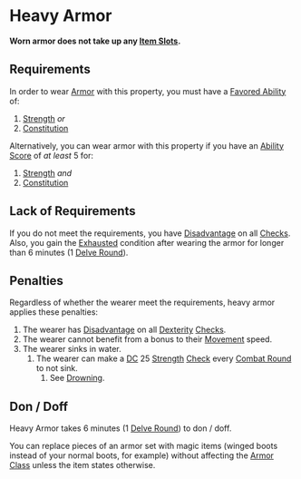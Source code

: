 # Heavy Armor

**Worn armor does not take up any [Item Slots](../../../../Player%20Characters/Derived%20Statistics/Item%20Slots.md).**

## Requirements

In order to wear [Armor](../../../Armor.md) with this property, you must have a [Favored Ability](../../../../Player%20Characters/Favored%20Ability.md) of:

1. [Strength](../../../../Player%20Characters/Chosen%20Statistics/Strength.md) *or*
2. [Constitution](../../../../Player%20Characters/Chosen%20Statistics/Constitution.md)

Alternatively, you can wear armor with this property if you have an [Ability Score](../../../../Player%20Characters/Chosen%20Statistics/Ability%20Scores.md) of *at least* 5 for:

1. [Strength](../../../../Player%20Characters/Chosen%20Statistics/Strength.md) *and*
2. [Constitution](../../../../Player%20Characters/Chosen%20Statistics/Constitution.md)

## Lack of Requirements

If you do not meet the requirements, you have [Disadvantage](../../../../Game%20Procedures/Dice%20Rolls/Disadvantage.md) on all [Checks](../../../../Game%20Procedures/Check.md). Also, you gain the [Exhausted](../../../../Conditions/Exhausted.md) condition after wearing the armor for longer than 6 minutes (1 [Delve Round](../../../../Game%20Procedures/Round.md#Delve%20Round)).

## Penalties

Regardless of whether the wearer meet the requirements, heavy armor applies these penalties:

1. The wearer has [Disadvantage](../../../../Game%20Procedures/Dice%20Rolls/Disadvantage.md) on all [Dexterity](../../../../Player%20Characters/Chosen%20Statistics/Dexterity.md) [Checks](../../../../Game%20Procedures/Check.md).
2. The wearer cannot benefit from a bonus to their [Movement](../../../../Game%20Procedures/Movement.md) speed.
3. The wearer sinks in water.
	1. The wearer can make a [DC](../../../../Game%20Procedures/DC.md) 25 [Strength](../../../../Player%20Characters/Chosen%20Statistics/Strength.md) [Check](../../../../Game%20Procedures/Check.md) every [Combat Round](../../../../Game%20Procedures/Round.md#Combat%20Round) to not sink.
		1. See [Drowning](../../../../Hazards/Elemental.md#Drowning).

## Don / Doff

Heavy Armor takes 6 minutes (1 [Delve Round](../../../../Game%20Procedures/Round.md#Delve%20Round)) to don / doff.

You can replace pieces of an armor set with magic items (winged boots instead of your normal boots, for example) without affecting the [Armor Class](../../../../Player%20Characters/Derived%20Statistics/Armor%20Class.md) unless the item states otherwise.
